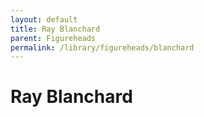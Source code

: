 ```yaml
---
layout: default
title: Ray Blanchard
parent: Figureheads
permalink: /library/figureheads/blanchard
---
```


# Ray Blanchard
